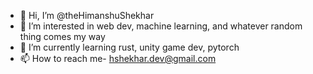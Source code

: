 - 👋 Hi, I’m @theHimanshuShekhar
- 👀 I’m interested in web dev, machine learning, and whatever random thing comes my way
- 🌱 I’m currently learning rust, unity game dev, pytorch
- 📫 How to reach me- hshekhar.dev@gmail.com

<!---
theHimanshuShekhar/theHimanshuShekhar is a ✨ special ✨ repository because its `README.md` (this file) appears on your GitHub profile.
You can click the Preview link to take a look at your changes.
--->
